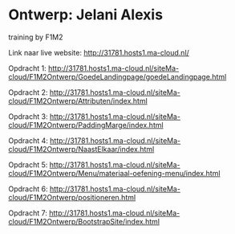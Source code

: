 # Ontwerp: Jelani Alexis
training by F1M2

Link naar live website: http://31781.hosts1.ma-cloud.nl/

Opdracht 1:
http://31781.hosts1.ma-cloud.nl/siteMa-cloud/F1M2Ontwerp/GoedeLandingpage/goedeLandingpage.html

Opdracht 2:
http://31781.hosts1.ma-cloud.nl/siteMa-cloud/F1M2Ontwerp/Attributen/index.html

Opdracht 3:
http://31781.hosts1.ma-cloud.nl/siteMa-cloud/F1M2Ontwerp/PaddingMarge/index.html

Opdracht 4:
http://31781.hosts1.ma-cloud.nl/siteMa-cloud/F1M2Ontwerp/NaastElkaar/index.html

Opdracht 5:
http://31781.hosts1.ma-cloud.nl/siteMa-cloud/F1M2Ontwerp/Menu/materiaal-oefening-menu/index.html

Opdracht 6:
http://31781.hosts1.ma-cloud.nl/siteMa-cloud/F1M2Ontwerp/positioneren.html

Opdracht 7:
http://31781.hosts1.ma-cloud.nl/siteMa-cloud/F1M2Ontwerp/BootstrapSite/index.html